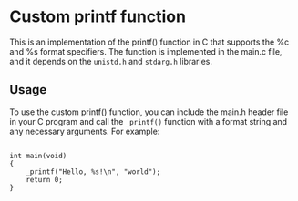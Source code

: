 # Custom printf function

This is an implementation of the printf() function in C that supports the %c and %s format specifiers. The function is implemented in the main.c file, and it depends on the `unistd.h` and `stdarg.h` libraries.

## Usage

To use the custom printf() function, you can include the main.h header file in your C program and call the `_printf()` function with a format string and any necessary arguments. For example:

```#include "main.h"

int main(void)
{
    _printf("Hello, %s!\n", "world");
    return 0;
}
```
